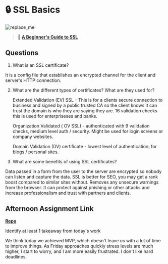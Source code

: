 # 🔒 SSL Basics

![replace_me](https://codeworks.blob.core.windows.net/public/assets/img/illustrations/placeholder.svg)

> **📖 [A Beginner's Guide to SSL](https://codeworksacademy.com/fs-student-guide/resources/wk8-9/07-SSL)**

## Questions

1. What is an SSL certificate?

  It is a config file that establishes an encrypted channel for the client and server's HTTP connection.

2. What are the different types of certificates? What are they used for?

    Extended Validation (EV) SSL - This is for a clients secure connection to business and signed by a public trusted CA so the client knows it can trust the domain is who they are saying they are. 16 validation checks this is used for enterpriseses and banks.

    Organization Validated ( OV SSL) - authenticated with 9 validation checks, medium level auth / security. Might be used for login screens or company websites.

    Domain Validation (DV) certificate - lowest level of authentication, for blogs / personal sites.
 
3. What are some benefits of using SSL certificates?

  Data passed in a form from the user to the server are encrypted so nobody can listen and capture the data. SSL is better for SEO, you may get a rank boost compared to similar sites without. Removes any unsecure warnings from the browser. It can protect against phishing or other attacks and increase professionalism and trust with partners and clients.

## Afternoon Assignment Link

**[Repo](https://github.com/patrick-misner/bnbooking1)**

Identify at least 1 takeaway from today's work

We think today we achieved MVP, which doesn't leave us with a lot of time to improve things. As Friday approaches quickly stress levels are much higher, I start to worry, and I am more easily frustrated.  I don't like hard deadlines.